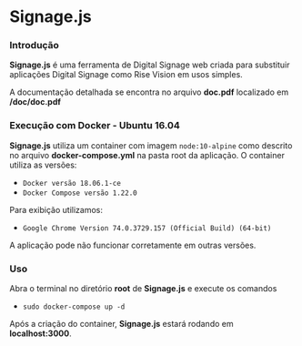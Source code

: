 # Signage.js

### Introdução

**Signage.js** é uma ferramenta de Digital Signage web criada para substituir aplicações Digital Signage como Rise Vision em usos simples.

A documentação detalhada se encontra no arquivo **doc.pdf** localizado em **/doc/doc.pdf**

### Execução com Docker - Ubuntu 16.04

**Signage.js** utiliza um container com imagem `node:10-alpine` como descrito no arquivo **docker-compose.yml** na pasta root da aplicação. O container utiliza as versões: 
* `Docker versão 18.06.1-ce`
* `Docker Compose versão 1.22.0`

Para exibição utilizamos:

* `Google Chrome Version 74.0.3729.157 (Official Build) (64-bit)`

A aplicação pode não funcionar corretamente em outras versões.

### Uso
Abra o terminal no diretório **root** de **Signage.js** e execute os comandos
* `sudo docker-compose up -d`

Após a criação do container, **Signage.js** estará rodando em **localhost:3000**.

